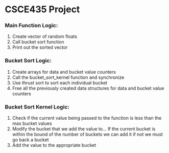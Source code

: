 # CSCE435 Project

### Main Function Logic:

  1. Create vector of random floats
  2. Call bucket sort function
  3. Print out the sorted vector

### Bucket Sort Logic:

  1. Create arrays for data and bucket value counters
  2. Call the bucket_sort_kernel function and synchronize
  3. Use thrust sort to sort each individual bucket
  4. Free all the previously created data structures for data and bucket value counters

### Bucket Sort Kernel Logic:
  1. Check if the current value being passed to the function is less than the max bucket values
  2. Modify the bucket that we add the value to...
     If the current bucket is within the bound of the number of buckets we can add it if not we must go back a bucket
  3. Add the value to the appropriate bucket
